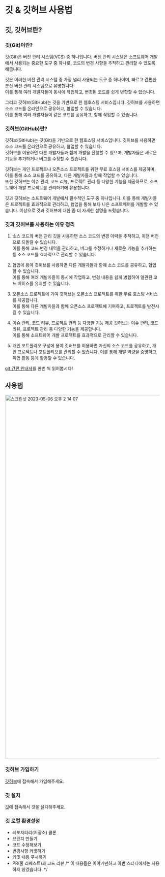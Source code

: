 # 깃 & 깃허브 사용법
## 깃, 깃허브란?
### 깃(Git)이란?
깃(Git)은 버전 관리 시스템(VCS) 중 하나입니다. 버전 관리 시스템은 소프트웨어 개발에서 사용되는 중요한 도구 중 하나로, 코드의 변경 사항을 추적하고 관리할 수 있도록 해줍니다.

깃은 이러한 버전 관리 시스템 중 가장 널리 사용되는 도구 중 하나이며, 빠르고 간편한 분산 버전 관리 시스템으로 유명합니다.  
이를 통해 여러 개발자들이 동시에 작업하고, 변경된 코드를 쉽게 병합할 수 있습니다.

그리고 깃허브(GitHub)는 깃을 기반으로 한 웹호스팅 서비스입니다. 깃허브를 사용하면 소스 코드를 온라인으로 공유하고, 협업할 수 있습니다.  
이를 통해 여러 개발자들이 같은 코드를 공유하고, 함께 작업할 수 있습니다.

### 깃허브(GitHub)란?
깃허브(GitHub)는 깃(Git)을 기반으로 한 웹호스팅 서비스입니다. 깃허브를 사용하면 소스 코드를 온라인으로 공유하고, 협업할 수 있습니다.  
깃허브를 이용하면 다른 개발자들과 함께 개발을 진행할 수 있으며, 개발자들은 새로운 기능을 추가하거나 버그를 수정할 수 있습니다.

깃허브는 개인 프로젝트나 오픈소스 프로젝트를 위한 무료 호스팅 서비스를 제공하며, 이를 통해 소스 코드를 공유하고, 다른 개발자들과 함께 작업할 수 있습니다.  
또한 깃허브는 이슈 관리, 코드 리뷰, 프로젝트 관리 등 다양한 기능을 제공하므로, 소프트웨어 개발 프로젝트를 관리하기에 유용합니다.

깃과 깃허브는 소프트웨어 개발에서 필수적인 도구 중 하나입니다. 이를 통해 개발자들은 프로젝트를 효과적으로 관리하고, 협업을 통해 보다 나은 소프트웨어를 개발할 수 있습니다. 이상으로 깃과 깃허브에 대한 좀 더 자세한 설명을 드렸습니다.

### 깃과 깃허브를 사용하는 이유 정리
1. 소스 코드의 버전 관리
깃을 사용하면 소스 코드의 변경 이력을 추적하고, 이전 버전으로 되돌릴 수 있습니다.  
이를 통해 코드 변경 내역을 관리하고, 버그를 수정하거나 새로운 기능을 추가하는 등 소스 코드를 효과적으로 관리할 수 있습니다.

2. 협업에 용이
깃허브를 사용하면 다른 개발자들과 함께 소스 코드를 공유하고, 협업할 수 있습니다.  
이를 통해 여러 개발자들이 동시에 작업하고, 변경 내용을 쉽게 병합하여 일관된 코드 베이스를 유지할 수 있습니다.

3. 오픈소스 프로젝트에 기여
깃허브는 오픈소스 프로젝트를 위한 무료 호스팅 서비스를 제공합니다.  
이를 통해 다른 개발자들과 함께 오픈소스 프로젝트에 기여하고, 프로젝트를 발전시킬 수 있습니다.

4. 이슈 관리, 코드 리뷰, 프로젝트 관리 등 다양한 기능 제공
깃허브는 이슈 관리, 코드 리뷰, 프로젝트 관리 등 다양한 기능을 제공합니다.  
이를 통해 소프트웨어 개발 프로젝트를 효과적으로 관리할 수 있습니다.

5. 개인 포트폴리오 구성에 용이
깃허브를 이용하면 자신의 소스 코드를 공유하고, 개인 프로젝트나 포트폴리오를 관리할 수 있습니다. 이를 통해 개발 역량을 증명하고, 취업 활동 등에 활용할 수 있습니다.

[git 간편 안내서](https://rogerdudler.github.io/git-guide/index.ko.html)를 한번 씩 읽어봅시다!

## 사용법

<img width="1180" alt="스크린샷 2023-05-06 오후 2 14 07" src="https://user-images.githubusercontent.com/28668744/236601489-e19fb2c9-7534-4a2c-bfa9-44133e995490.png">

### 깃허브 가입하기
[깃허브](https://github.com/)에 접속해서 가입해주세요.

### 깃 설치
[깃](https://git-scm.com/)에 접속해서 깃을 설치해주세요.

### 깃 로컬 환경설정
- 레포지터리(저장소) 클론
- 브랜치 만들기
- 코드 수정해보기
- 변경사항 커밋하기
- 커밋 내용 푸시하기
- PR(풀 리퀘스트)과 코드 리뷰 /* 이 내용들은 이야기만하고 이번 스터디에서는 사용하지 않겠습니다. */
